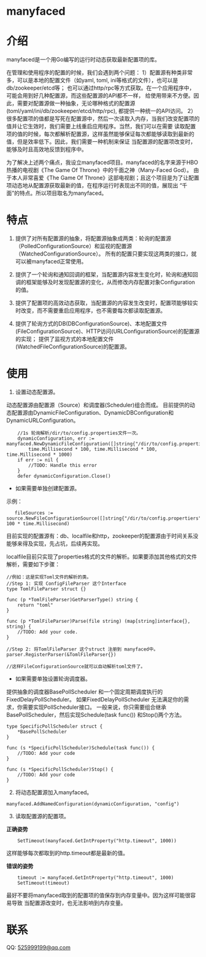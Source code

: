 manyfaced
=========

# 介绍

manyfaced是一个用Go编写的运行时动态获取最新配置项的库。

在管理和使用程序的配置的时候，我们会遇到两个问题：
1）配置源有种类非常多，可以是本地的配置文件（如yaml, toml, ini等格式的文件），也可以是db/zookeeper/etcd等；
也可以通过http/rpc等方式获取。在一个应用程序中，可能会用到好几种配置源，而这些配置源的API都不一样，
给使用带来不方便。因此，需要对配置源做一种抽象，无论哪种格式的配置源(toml/yaml/ini/db/zookeeper/etcd/http/rpc),
都提供一种统一的API访问。
2）很多配置项的值都是写死在配置源中，然后一次读取入内存，当我们改变配置项的值并让它生效时，我们需要上线重启应用程序。当然，我们可以在需要
读取配置项的值的时候，每次都解析配置源，这样虽然能够保证每次都能够读取到最新的值，但是效率低下。因此，我们需要一种机制来保证
当配置源的配置项改变时，能够及时且高效地反馈到程序中。

为了解决上述两个痛点，我设立manyfaced项目。manyfaced的名字来源于HBO热播的电视剧《The Game Of Throne》中的千面之神（Many-Faced God）。
由于本人非常喜爱《The Game Of Throne》这部电视剧；且这个项目是为了让配置项动态地从配置源获取最新的值，在程序运行时表现出不同的值，展现出
“千面”的特点。所以项目取名为manyfaced。

# 特点

1. 提供了对所有配置源的抽象，将配置源抽象成两类：轮询的配置源（PolledConfigurationSource）和监视的配置源（WatchedConfigurationSource）。
所有的配置只要实现这两类的接口，就可以被manyfaced正常使用。

2. 提供了一个轮询和通知回调的框架，当配置源内容发生变化时，轮询和通知回调的框架能够及时发现配置源的变化，从而修改内存配置对象Configuration的值。

3. 提供了配置项的高效动态获取，当配置源的内容发生改变时，配置项能够较实时改变，而不需要重启应用程序，也不需要每次都读取配置源。

4. 提供了轮询方式的DB(DBConfigurationSource)、本地配置文件(FileConfigurationSource)、HTTP访问(URLConfigurationSource)的配置源的实现；
提供了监视方式的本地配置文件(WatchedFileConfigurationSource)的配置源。

# 使用

1. 设置动态配置源。

动态配置源由配置源（Source）和调度器(Scheduler)组合而成。
目前提供的动态配置源由DynamicFileConfiguration、DynamicDBConfiguration和DynamicURLConfiguration。

```
    //1s 轮询解析/dir/to/config.properties文件一次。
    dynamicConfiguration, err := manyfaced.NewDynamicFileConfiguration([]string{"/dir/to/config.properties"}, 
        time.Millisecond * 100, time.Millisecond * 100, time.Millisecond * 1000)
    if err := nil {
        //TODO: Handle this error
    }
    defer dynamicConfiguration.Close()
```

- 如果需要单独创建配置源。

示例：

```
   fileSources := source.NewFileConfigurationSource([]string{"/dir/to/config.propertiers"}, 100 * time.Millisecond)
```

目前实现的配置源有：db、localfile和http，zookeeper的配置源由于时间关系没能够来得及实现，先占坑，后续再实现。

localfile目前只实现了properties格式的文件的解析。如果要添加其他格式的文件解析，需要如下步骤：

```
//例如：这是实现Toml文件的解析的类。
//Step 1: 实现 ConfigFileParser 这个Interface
type TomlFileParser struct {}

func (p *TomlFileParser)GetParserType() string {
    return "toml"
}
    
func (p *TomlFileParser)Parse(file string) (map[string]interface{}, string) {
    //TODO: Add your code.
}

//Step 2: 将TomlFileParser 这个struct 注册到 manyfaced中。
parser.RegisterParser(&TomlFileParser{})

//这样FileConfigurationSource就可以自动解析toml文件了。
```

- 如果需要单独设置轮询调度器。

提供抽象的调度器BasePollScheduler 和一个固定周期调度执行的FixedDelayPollScheduler。
如果FixedDelayPollScheduler 无法满足你的需求，你需要实现PollScheduler接口。
一般来说，你只需要组合继承BasePollScheduler，然后实现Schedule(task func()) 和Stop()两个方法。

```
type SpecificPollScheduler struct {
    *BasePollScheduler
}

func (s *SpecificPollScheduler)Schedule(task func()) {
    //TODO: Add your code
}

func (s *SpecificPollScheduler)Stop() {
    //TODO: Add your code
}
```

2. 将动态配置源加入manyfaced。

```
manyfaced.AddNamedConfiguration(dynamicConfiguration, "config")
```

3. 读取配置源的配置项。

**正确姿势**

```
    SetTimeout(manyfaced.GetIntProperty("http.timeout", 1000))
```

这样能够每次都取到的http.timeout都是最新的值。

**错误的姿势**

```
    timeout := manyfaced.GetIntProperty("http.timeout", 1000)
    SetTimeout(timeout)
```

最好不要将manyfaced取到的配置项的值保存到内存变量中。因为这样可能很容易导致
当配置源改变时，也无法影响到内存变量。

# 联系
QQ: 525999199@qq.com